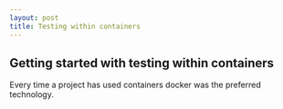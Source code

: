 ```yaml
---
layout: post
title: Testing within containers
---
```


## Getting started with testing within containers

Every time a project has used containers docker was the preferred technology. 